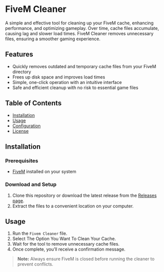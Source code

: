# FiveM Cleaner

A simple and effective tool for cleaning up your FiveM cache, enhancing performance, and optimizing gameplay. Over time, cache files accumulate, causing lag and slower load times. FiveM Cleaner removes unnecessary files, ensuring a smoother gaming experience.

## Features
- Quickly removes outdated and temporary cache files from your FiveM directory
- Frees up disk space and improves load times
- Simple, one-click operation with an intuitive interface
- Safe and efficient cleanup with no risk to essential game files

## Table of Contents
- [Installation](#installation)
- [Usage](#usage)
- [Configuration](#configuration)
- [License](#license)

## Installation

### Prerequisites
- [FiveM](https://fivem.net/) installed on your system

### Download and Setup
1. Clone this repository or download the latest release from the [Releases page](#).
2. Extract the files to a convenient location on your computer.

## Usage
1. Run the `Fivem Cleaner` file.
2. Select The Option You Want To Clean Your Cache.
3. Wait for the tool to remove unnecessary cache files.
4. Once complete, you’ll receive a confirmation message.

> **Note:** Always ensure FiveM is closed before running the cleaner to prevent conflicts.
